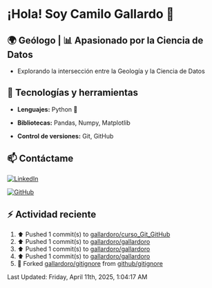 # ¡Hola! Soy Camilo Gallardo 👋

## 🌍 Geólogo | 📊 Apasionado por la Ciencia de Datos

- Explorando la intersección entre la Geología y la Ciencia de Datos

## 🚀 Tecnologías y herramientas  

- **Lenguajes:** Python 🐍 

- **Bibliotecas:** Pandas, Numpy, Matplotlib 

- **Control de versiones:** Git, GitHub  

## 📫 Contáctame  

[![LinkedIn](https://img.shields.io/badge/LinkedIn-Perfil-blue?logo=linkedin)](www.linkedin.com/in/luis-camilo-gallardo-rojas-8b61332a7)  

[![GitHub](https://img.shields.io/badge/GitHub-Perfil-black?logo=github)](https://github.com/gallardoro)  


## :zap: Actividad reciente
<!--RECENT_ACTIVITY:start-->
1. ⬆️ Pushed 1 commit(s) to [gallardoro/curso_Git_GitHub](https://github.com/gallardoro/curso_Git_GitHub)<br>
2. ⬆️ Pushed 1 commit(s) to [gallardoro/gallardoro](https://github.com/gallardoro/gallardoro)<br>
3. ⬆️ Pushed 1 commit(s) to [gallardoro/gallardoro](https://github.com/gallardoro/gallardoro)<br>
4. ⬆️ Pushed 1 commit(s) to [gallardoro/gallardoro](https://github.com/gallardoro/gallardoro)<br>
5. 🔱 Forked [gallardoro/gitignore](https://github.com/gallardoro/gitignore) from [github/gitignore](https://github.com/github/gitignore)<br>
<!--RECENT_ACTIVITY:end-->
<!--RECENT_ACTIVITY:last_update-->
Last Updated: Friday, April 11th, 2025, 1:04:17 AM
<!--RECENT_ACTIVITY:last_update_end-->
